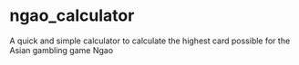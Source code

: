 # ngao_calculator
A quick and simple calculator to calculate the highest card possible for the Asian gambling game Ngao
